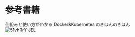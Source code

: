 # 参考書籍

仕組みと使い方がわかる Docker&Kubernetes のきほんのきほん<br>
![51vhRrY-JEL](https://github.com/cmb-sy/playGround/assets/63276819/c0a46865-140f-4761-b1ca-ac44dc91c8cb)
